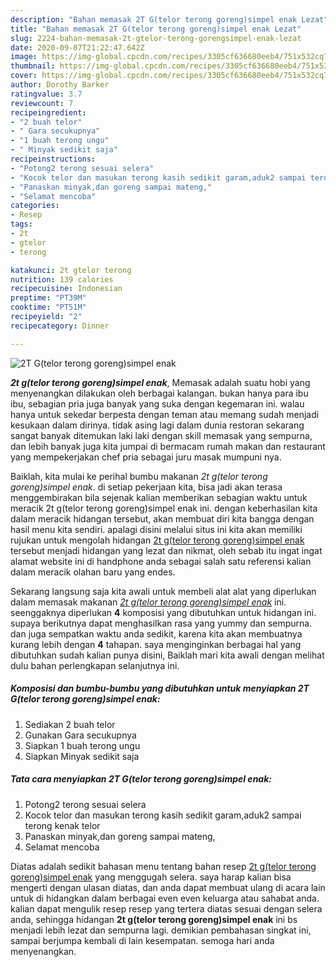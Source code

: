 ```yaml
---
description: "Bahan memasak 2T G(telor terong goreng)simpel enak Lezat"
title: "Bahan memasak 2T G(telor terong goreng)simpel enak Lezat"
slug: 2224-bahan-memasak-2t-gtelor-terong-gorengsimpel-enak-lezat
date: 2020-09-07T21:22:47.642Z
image: https://img-global.cpcdn.com/recipes/3305cf636680eeb4/751x532cq70/2t-gtelor-terong-gorengsimpel-enak-foto-resep-utama.jpg
thumbnail: https://img-global.cpcdn.com/recipes/3305cf636680eeb4/751x532cq70/2t-gtelor-terong-gorengsimpel-enak-foto-resep-utama.jpg
cover: https://img-global.cpcdn.com/recipes/3305cf636680eeb4/751x532cq70/2t-gtelor-terong-gorengsimpel-enak-foto-resep-utama.jpg
author: Dorothy Barker
ratingvalue: 3.7
reviewcount: 7
recipeingredient:
- "2 buah telor"
- " Gara secukupnya"
- "1 buah terong ungu"
- " Minyak sedikit saja"
recipeinstructions:
- "Potong2 terong sesuai selera"
- "Kocok telor dan masukan terong kasih sedikit garam,aduk2 sampai terong kenak telor"
- "Panaskan minyak,dan goreng sampai mateng,"
- "Selamat mencoba"
categories:
- Resep
tags:
- 2t
- gtelor
- terong

katakunci: 2t gtelor terong 
nutrition: 139 calories
recipecuisine: Indonesian
preptime: "PT39M"
cooktime: "PT51M"
recipeyield: "2"
recipecategory: Dinner

---
```



![2T G(telor terong goreng)simpel enak](https://img-global.cpcdn.com/recipes/3305cf636680eeb4/751x532cq70/2t-gtelor-terong-gorengsimpel-enak-foto-resep-utama.jpg)

<b><i>2t g(telor terong goreng)simpel enak</i></b>, Memasak adalah suatu hobi yang menyenangkan dilakukan oleh berbagai kalangan. bukan hanya para ibu ibu, sebagian pria juga banyak yang suka dengan kegemaran ini. walau hanya untuk sekedar berpesta dengan teman atau memang sudah menjadi kesukaan dalam dirinya. tidak asing lagi dalam dunia restoran sekarang sangat banyak ditemukan laki laki dengan skill memasak yang sempurna, dan lebih banyak juga kita jumpai di bermacam rumah makan dan restaurant yang mempekerjakan chef pria sebagai juru masak mumpuni nya.



Baiklah, kita mulai ke perihal bumbu makanan <i>2t g(telor terong goreng)simpel enak</i>. di setiap pekerjaan kita, bisa jadi akan terasa menggembirakan bila sejenak kalian memberikan sebagian waktu untuk meracik 2t g(telor terong goreng)simpel enak ini. dengan keberhasilan kita dalam meracik hidangan tersebut, akan membuat diri kita bangga dengan hasil menu kita sendiri. apalagi disini melalui situs ini kita akan memiliki rujukan untuk mengolah hidangan <u>2t g(telor terong goreng)simpel enak</u> tersebut menjadi hidangan yang lezat dan nikmat, oleh sebab itu ingat ingat alamat website ini di handphone anda sebagai salah satu referensi kalian dalam meracik olahan baru yang endes.


Sekarang langsung saja kita awali untuk membeli alat alat yang diperlukan dalam memasak makanan <u><i>2t g(telor terong goreng)simpel enak</i></u> ini. seenggaknya diperlukan <b>4</b> komposisi yang dibutuhkan untuk hidangan ini. supaya berikutnya dapat menghasilkan rasa yang yummy dan sempurna. dan juga sempatkan waktu anda sedikit, karena kita akan membuatnya kurang lebih dengan <b>4</b> tahapan. saya menginginkan berbagai hal yang dibutuhkan sudah kalian punya disini, Baiklah mari kita awali dengan melihat dulu bahan perlengkapan selanjutnya ini.

<!--inarticleads1-->

##### Komposisi dan bumbu-bumbu yang dibutuhkan untuk menyiapkan 2T G(telor terong goreng)simpel enak:

1. Sediakan 2 buah telor
1. Gunakan  Gara secukupnya
1. Siapkan 1 buah terong ungu
1. Siapkan  Minyak sedikit saja




<!--inarticleads2-->

##### Tata cara menyiapkan 2T G(telor terong goreng)simpel enak:

1. Potong2 terong sesuai selera
1. Kocok telor dan masukan terong kasih sedikit garam,aduk2 sampai terong kenak telor
1. Panaskan minyak,dan goreng sampai mateng,
1. Selamat mencoba




Diatas adalah sedikit bahasan menu tentang bahan resep <u>2t g(telor terong goreng)simpel enak</u> yang menggugah selera. saya harap kalian bisa mengerti dengan ulasan diatas, dan anda dapat membuat ulang di acara lain untuk di hidangkan dalam berbagai even even keluarga atau sahabat anda. kalian dapat mengulik resep resep yang tertera diatas sesuai dengan selera anda, sehingga hidangan <b>2t g(telor terong goreng)simpel enak</b> ini bs menjadi lebih lezat dan sempurna lagi. demikian pembahasan singkat ini, sampai berjumpa kembali di lain kesempatan. semoga hari anda menyenangkan.
